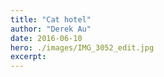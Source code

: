 ```yaml
---
title: "Cat hotel"
author: "Derek Au"
date: 2016-06-10
hero: ./images/IMG_3052_edit.jpg
excerpt: 
---
```



